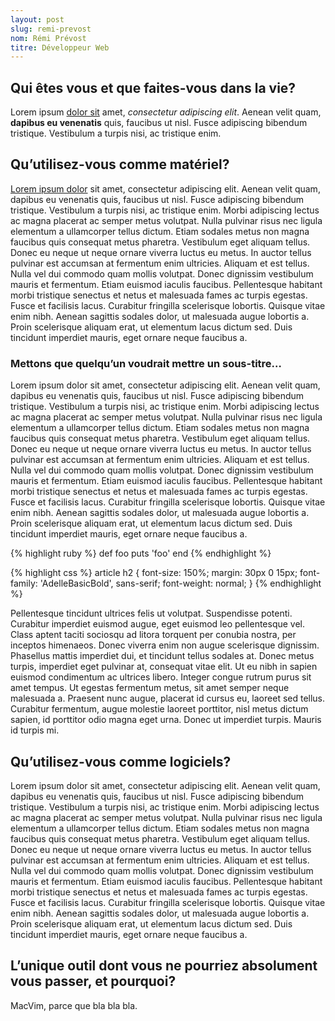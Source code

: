 ```yaml
---
layout: post
slug: remi-prevost
nom: Rémi Prévost
titre: Développeur Web
---
```


## Qui êtes vous et que faites-vous dans la vie?

Lorem ipsum [dolor sit](#) amet, *consectetur adipiscing elit*. Aenean velit quam, **dapibus eu venenatis** quis, faucibus ut nisl. Fusce adipiscing bibendum tristique. Vestibulum a turpis nisi, ac tristique enim.

## Qu’utilisez-vous comme matériel?

[Lorem ipsum dolor][1] sit amet, consectetur adipiscing elit. Aenean velit quam, dapibus eu venenatis quis, faucibus ut nisl. Fusce adipiscing bibendum tristique. Vestibulum a turpis nisi, ac tristique enim. Morbi adipiscing lectus ac magna placerat ac semper metus volutpat. Nulla pulvinar risus nec ligula elementum a ullamcorper tellus dictum. Etiam sodales metus non magna faucibus quis consequat metus pharetra. Vestibulum eget aliquam tellus. Donec eu neque ut neque ornare viverra luctus eu metus. In auctor tellus pulvinar est accumsan at fermentum enim ultricies. Aliquam et est tellus. Nulla vel dui commodo quam mollis volutpat. Donec dignissim vestibulum mauris et fermentum. Etiam euismod iaculis faucibus. Pellentesque habitant morbi tristique senectus et netus et malesuada fames ac turpis egestas. Fusce et facilisis lacus. Curabitur fringilla scelerisque lobortis. Quisque vitae enim nibh. Aenean sagittis sodales dolor, ut malesuada augue lobortis a. Proin scelerisque aliquam erat, ut elementum lacus dictum sed. Duis tincidunt imperdiet mauris, eget ornare neque faucibus a.

### Mettons que quelqu’un voudrait mettre un sous-titre…

Lorem ipsum dolor sit amet, consectetur adipiscing elit. Aenean velit quam, dapibus eu venenatis quis, faucibus ut nisl. Fusce adipiscing bibendum tristique. Vestibulum a turpis nisi, ac tristique enim. Morbi adipiscing lectus ac magna placerat ac semper metus volutpat. Nulla pulvinar risus nec ligula elementum a ullamcorper tellus dictum. Etiam sodales metus non magna faucibus quis consequat metus pharetra. Vestibulum eget aliquam tellus. Donec eu neque ut neque ornare viverra luctus eu metus. In auctor tellus pulvinar est accumsan at fermentum enim ultricies. Aliquam et est tellus. Nulla vel dui commodo quam mollis volutpat. Donec dignissim vestibulum mauris et fermentum. Etiam euismod iaculis faucibus. Pellentesque habitant morbi tristique senectus et netus et malesuada fames ac turpis egestas. Fusce et facilisis lacus. Curabitur fringilla scelerisque lobortis. Quisque vitae enim nibh. Aenean sagittis sodales dolor, ut malesuada augue lobortis a. Proin scelerisque aliquam erat, ut elementum lacus dictum sed. Duis tincidunt imperdiet mauris, eget ornare neque faucibus a.

{% highlight ruby %}
def foo
  puts 'foo'
end
{% endhighlight %}

{% highlight css %}
article h2 {
  font-size: 150%;
  margin: 30px 0 15px;
  font-family: 'AdelleBasicBold', sans-serif;
  font-weight: normal;
}
{% endhighlight %}

Pellentesque tincidunt ultrices felis ut volutpat. Suspendisse potenti. Curabitur imperdiet euismod augue, eget euismod leo pellentesque vel. Class aptent taciti sociosqu ad litora torquent per conubia nostra, per inceptos himenaeos. Donec viverra enim non augue scelerisque dignissim. Phasellus mattis imperdiet dui, et tincidunt tellus sodales at. Donec metus turpis, imperdiet eget pulvinar at, consequat vitae elit. Ut eu nibh in sapien euismod condimentum ac ultrices libero. Integer congue rutrum purus sit amet tempus. Ut egestas fermentum metus, sit amet semper neque malesuada a. Praesent nunc augue, placerat id cursus eu, laoreet sed tellus. Curabitur fermentum, augue molestie laoreet porttitor, nisl metus dictum sapien, id porttitor odio magna eget urna. Donec ut imperdiet turpis. Mauris id turpis mi.

## Qu’utilisez-vous comme logiciels?

Lorem ipsum dolor sit amet, consectetur adipiscing elit. Aenean velit quam, dapibus eu venenatis quis, faucibus ut nisl. Fusce adipiscing bibendum tristique. Vestibulum a turpis nisi, ac tristique enim. Morbi adipiscing lectus ac magna placerat ac semper metus volutpat. Nulla pulvinar risus nec ligula elementum a ullamcorper tellus dictum. Etiam sodales metus non magna faucibus quis consequat metus pharetra. Vestibulum eget aliquam tellus. Donec eu neque ut neque ornare viverra luctus eu metus. In auctor tellus pulvinar est accumsan at fermentum enim ultricies. Aliquam et est tellus. Nulla vel dui commodo quam mollis volutpat. Donec dignissim vestibulum mauris et fermentum. Etiam euismod iaculis faucibus. Pellentesque habitant morbi tristique senectus et netus et malesuada fames ac turpis egestas. Fusce et facilisis lacus. Curabitur fringilla scelerisque lobortis. Quisque vitae enim nibh. Aenean sagittis sodales dolor, ut malesuada augue lobortis a. Proin scelerisque aliquam erat, ut elementum lacus dictum sed. Duis tincidunt imperdiet mauris, eget ornare neque faucibus a.

## L’unique outil dont vous ne pourriez absolument vous passer, et pourquoi?

MacVim, parce que bla bla bla.

[1]: http://exomel.com "Le site de Rémi"
